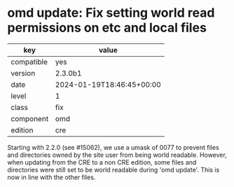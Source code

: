 [//]: # (werk v2)
# omd update: Fix setting world read permissions on etc and local files

key        | value
---------- | ---
compatible | yes
version    | 2.3.0b1
date       | 2024-01-19T18:46:45+00:00
level      | 1
class      | fix
component  | omd
edition    | cre

Starting with 2.2.0 (see #15062), we use a umask of 0077 to prevent files and directories owned by
the site user from being world readable. However, when updating from the CRE to a non CRE edition,
some files and directories were still set to be world readable during 'omd update'. This is now in
line with the other files.
